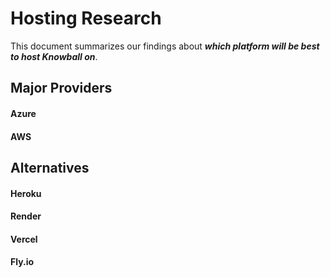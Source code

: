 # Hosting Research

This document summarizes our findings about ***which platform will be best to host Knowball on***.

## Major Providers

#### Azure

#### AWS

## Alternatives

#### Heroku

#### Render

#### Vercel

#### Fly.io
